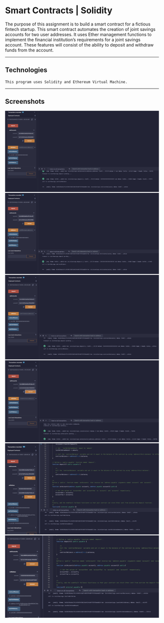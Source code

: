 # Smart Contracts | Solidity

The purpose of this assignment is to build a smart contract for a fictious fintech startup. This smart contract automates the creation of joint savings accounts for two user addresses. It uses Ether management functions to implement the financial institution’s requirements for a joint savings account. These features will consist of the ability to deposit and withdraw funds from the account.

---

## Technologies

```
This program uses Solidity and Ethereum Virtual Machine.
```

---

## Screenshots

![Deposit #1](images/deposit_1.png)
![Deposit #2](images/deposit_2.png)
![Deposit #3](images/deposit_3.png)
![Set Accounts](images/setAccounts.png)
![Withdraw #1](images/withdraw_1.png)
![Withdraw #2](images/withdraw_2.png)
